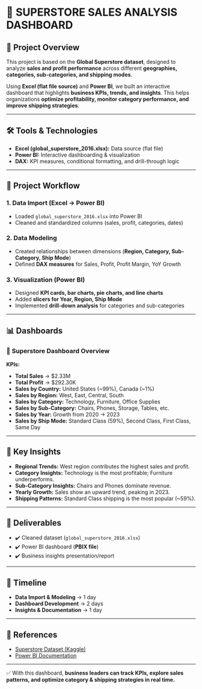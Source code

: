 # 🏬 SUPERSTORE SALES ANALYSIS DASHBOARD  

## 🚀 Project Overview  
This project is based on the **Global Superstore dataset**, designed to analyze **sales and profit performance** across different **geographies, categories, sub-categories, and shipping modes**.  

Using **Excel (flat file source)** and **Power BI**, we built an interactive dashboard that highlights **business KPIs, trends, and insights**. This helps organizations **optimize profitability, monitor category performance, and improve shipping strategies**.  

---

## 🛠️ Tools & Technologies  
- **Excel (global_superstore_2016.xlsx):** Data source (flat file)  
- **Power BI:** Interactive dashboarding & visualization  
- **DAX:** KPI measures, conditional formatting, and drill-through logic  

---

## 📂 Project Workflow  

### 1. **Data Import (Excel → Power BI)**  
- Loaded `global_superstore_2016.xlsx` into Power BI  
- Cleaned and standardized columns (sales, profit, categories, dates)  

### 2. **Data Modeling**  
- Created relationships between dimensions (**Region, Category, Sub-Category, Ship Mode**)  
- Defined **DAX measures** for Sales, Profit, Profit Margin, YoY Growth  

### 3. **Visualization (Power BI)**  
- Designed **KPI cards, bar charts, pie charts, and line charts**  
- Added **slicers for Year, Region, Ship Mode**  
- Implemented **drill-down analysis** for categories and sub-categories  

---

## 📊 Dashboards  

### 🔹 **Superstore Dashboard Overview**  
**KPIs:**  
- **Total Sales** → $2.33M  
- **Total Profit** → $292.30K  
- **Sales by Country:** United States (~99%), Canada (~1%)  
- **Sales by Region:** West, East, Central, South  
- **Sales by Category:** Technology, Furniture, Office Supplies  
- **Sales by Sub-Category:** Chairs, Phones, Storage, Tables, etc.  
- **Sales by Year:** Growth from 2020 → 2023  
- **Sales by Ship Mode:** Standard Class (59%), Second Class, First Class, Same Day  

---

## 📌 Key Insights  
- **Regional Trends:** West region contributes the highest sales and profit.  
- **Category Insights:** Technology is the most profitable; Furniture underperforms.  
- **Sub-Category Insights:** Chairs and Phones dominate revenue.  
- **Yearly Growth:** Sales show an upward trend, peaking in 2023.  
- **Shipping Patterns:** Standard Class shipping is the most popular (~59%).  

---

## 🧾 Deliverables  
- ✔️ Cleaned dataset (`global_superstore_2016.xlsx`)  
- ✔️ Power BI dashboard (**PBIX file**)  
- ✔️ Business insights presentation/report  

---

## 📅 Timeline  
- **Data Import & Modeling** → 1 day  
- **Dashboard Development** → 2 days  
- **Insights & Documentation** → 1 day  

---

## 📌 References  
- [Superstore Dataset (Kaggle)](https://www.kaggle.com/datasets/vivek468/superstore-dataset-final)  
- [Power BI Documentation](https://learn.microsoft.com/en-us/power-bi/)  

---

✅ With this dashboard, **business leaders can track KPIs, explore sales patterns, and optimize category & shipping strategies in real time.**  
